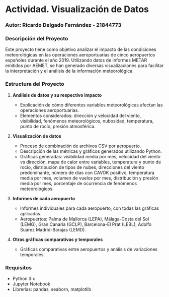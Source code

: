 # Actividad. Visualización de Datos

### Autor: Ricardo Delgado Fernández - 21844773

### Descripción del Proyecto

Este proyecto tiene como objetivo analizar el impacto de las condiciones meteorológicas en las operaciones aeroportuarias de cinco aeropuertos españoles durante el año 2019. Utilizando datos de informes METAR emitidos por AEMET, se han generado diversas visualizaciones para facilitar la interpretación y el análisis de la información meteorológica.

### Estructura del Proyecto

1. **Análisis de datos y su respectivo impacto**
   - Explicación de cómo diferentes variables meteorológicas afectan las operaciones aeroportuarias.
   - Elementos considerados: dirección y velocidad del viento, visibilidad, fenómenos meteorológicos, nubosidad, temperatura, punto de rocío, presión atmosférica.

2. **Visualización de datos**
   - Proceso de combinación de archivos CSV por aeropuerto.
   - Descripción de las métricas y gráficos generados utilizando Python.
   - Gráficas generadas: visibilidad media por mes, velocidad del viento vs dirección, mapa de calor entre variables, temperatura y punto de rocío, distribución de tipos de nubes, direcciones del viento predominante, número de días con CAVOK positivo, temperatura media por mes, volumen de vuelos por mes, distribución y presión media por mes, porcentaje de ocurrencia de fenómenos meteorológicos.

3. **Informes de cada aeropuerto**
   - Informes individuales para cada aeropuerto, con todas las gráficas aplicadas.
   - Aeropuertos: Palma de Mallorca (LEPA), Málaga-Costa del Sol (LEMG), Gran Canaria (GCLP), Barcelona-El Prat (LEBL), Adolfo Suárez Madrid-Barajas (LEMD).

4. **Otras gráficas comparativas y temporales**
   - Gráficas comparativas entre aeropuertos y análisis de variaciones temporales.

### Requisitos

- Python 3.x
- Jupyter Notebook
- Librerías: pandas, seaborn, matplotlib

